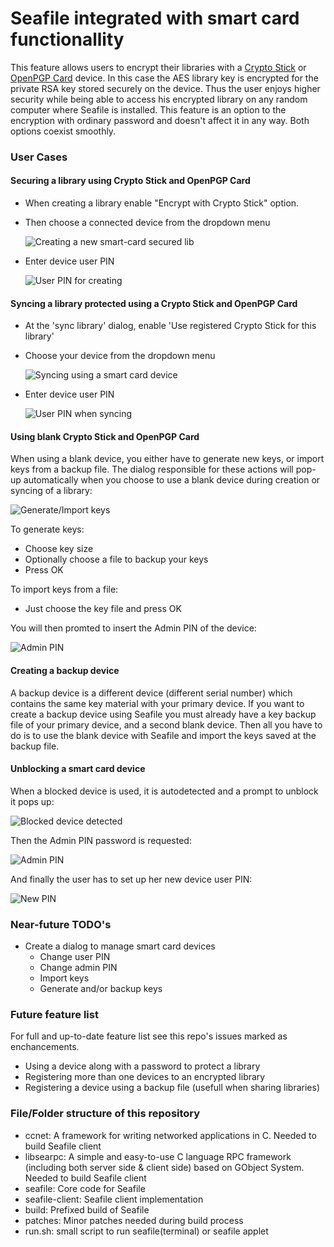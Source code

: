 Seafile integrated with smart card functionallity
=================================================

This feature allows users to encrypt their libraries with a [Crypto Stick](http://crypto-stick.com/) or [OpenPGP Card](http://g10code.com/p-card.html) device. In this case the AES library key is encrypted for the private RSA key stored securely on the device. Thus the user enjoys higher security while being able to access his encrypted library on any random computer where Seafile is installed. This feature is an option to the encryption with ordinary password and doesn't affect it in any way. Both options coexist smoothly.

### User Cases

#### Securing a library using Crypto Stick and OpenPGP Card
* When creating a library enable "Encrypt with Crypto Stick" option.
* Then choose a connected device from the dropdown menu

  ![Creating a new smart-card secured lib](https://github.com/ggkitsas/seafile-cryptostick/blob/master/screenshots/create-lib-smart-card.png)
* Enter device user PIN

  ![User PIN for creating](https://github.com/ggkitsas/seafile-cryptostick/blob/master/screenshots/create-lib-smart-card-user-pin.png)


#### Syncing a library protected using a Crypto Stick and OpenPGP Card
* At the 'sync library' dialog, enable 'Use registered Crypto Stick for this library'
* Choose your device from the dropdown menu

  ![Syncing using a smart card device](https://github.com/ggkitsas/seafile-cryptostick/blob/master/screenshots/sync-lib-smart-card.png)
* Enter device user PIN

  ![User PIN when syncing](https://github.com/ggkitsas/seafile-cryptostick/blob/master/screenshots/sync-lib-smart-card-user-pin.png)

#### Using blank Crypto Stick and OpenPGP Card
When using a blank device, you either have to generate new keys, or import keys from a backup file. The dialog responsible for these actions will pop-up automatically when you choose to use a blank device during creation or syncing of a library:

![Generate/Import keys](https://github.com/ggkitsas/seafile-cryptostick/blob/master/screenshots/generate-import-key.png)

To generate keys:
* Choose key size
* Optionally choose a file to backup your keys
* Press OK

To import keys from a file:
* Just choose the key file and press OK

You will then promted to insert the Admin PIN of the device:

![Admin PIN](https://github.com/ggkitsas/seafile-cryptostick/blob/master/screenshots/gen-import-admin-pin.png)

#### Creating a backup device
A backup device is a different device (different serial number) which contains the same key material with your primary device.
If you want to create a backup device using Seafile you must already have a key backup file of your primary device, and a second blank device. Then all you have to do is to use the blank device with Seafile and import the keys saved at the backup file. 


#### Unblocking a smart card device
When a blocked device is used, it is autodetected and a prompt to unblock it pops up:

![Blocked device detected](https://github.com/ggkitsas/seafile-cryptostick/blob/master/screenshots/device-blocked.png)

Then the Admin PIN password is requested:

![Admin PIN](https://github.com/ggkitsas/seafile-cryptostick/blob/master/screenshots/admin-pin.png)

And finally the user has to set up her new device user PIN:

![New PIN](https://github.com/ggkitsas/seafile-cryptostick/blob/master/screenshots/new-user-pin.png)


### Near-future TODO's
* Create a dialog to manage smart card devices
  * Change user PIN
  * Change admin PIN
  * Import keys
  * Generate and/or backup keys


### Future feature list
For full and up-to-date feature list see this repo's issues marked as enchancements.

* Using a device along with a password to protect a library
* Registering more than one devices to an encrypted library
* Registering a device using a backup file (usefull when sharing libraries)

### File/Folder structure of this repository
* ccnet:
A framework for writing networked applications in C. Needed to build Seafile client
* libsearpc:
A simple and easy-to-use C language RPC framework (including both server side & client side) based on GObject System. Needed to build Seafile client
* seafile:
Core code for Seafile
* seafile-client:
Seafile client implementation
* build:
Prefixed build of Seafile
* patches:
Minor patches needed during build process
* run.sh:
small script to run seafile(terminal) or seafile applet
